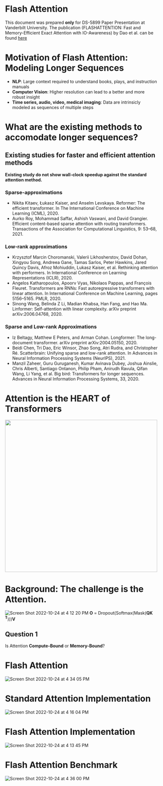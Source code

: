 # Flash Attention
This document was prepared **only** for DS-5899 Paper Presentation at Vanderbilt University.
The publication (FLASHATTENTION: Fast and Memory-Efficient Exact Attention with IO-Awareness) by Dao et al. can be found [here](https://arxiv.org/abs/2205.14135)
# Motivation of Flash Attention: Modeling Longer Sequences
* **NLP**: Large context required to understand books, plays, and instruction manuals
* **Computer Vision**: Higher resolution can lead to a better and more robust insight
* **Time series, audio, video, medical imaging**: Data are intrinsicly modeled as sequences of multiple steps

# What are the existing methods to accomodate longer sequences?
## Existing studies for faster and efficient attention methods
**Existing study do not show wall-clock speedup against the standard attention method.**
### Sparse-approximations
* Nikita Kitaev, Łukasz Kaiser, and Anselm Levskaya. Reformer: The efficient transformer. In The International Conference on Machine Learning (ICML), 2020.
* Aurko Roy, Mohammad Saffar, Ashish Vaswani, and David Grangier. Efficient content-based sparse attention with routing transformers. Transactions of the Association for Computational Linguistics, 9: 53–68, 2021.
### Low-rank approximations
* Krzysztof Marcin Choromanski, Valerii Likhosherstov, David Dohan, Xingyou Song, Andreea Gane, Tamas Sarlos, Peter Hawkins, Jared Quincy Davis, Afroz Mohiuddin, Lukasz Kaiser, et al. Rethinking attention with performers. In International Conference on Learning Representations (ICLR), 2020.
* Angelos Katharopoulos, Apoorv Vyas, Nikolaos Pappas, and François Fleuret. Transformers are RNNs: Fast autoregressive transformers with linear attention. In International Conference on Machine Learning, pages 5156–5165. PMLR, 2020.
* Sinong Wang, Belinda Z Li, Madian Khabsa, Han Fang, and Hao Ma. Linformer: Self-attention with linear complexity. arXiv preprint arXiv:2006.04768, 2020.
### Sparse and Low-rank Approximations
* Iz Beltagy, Matthew E Peters, and Arman Cohan. Longformer: The long-document transformer. arXiv preprint arXiv:2004.05150, 2020.
* Beidi Chen, Tri Dao, Eric Winsor, Zhao Song, Atri Rudra, and Christopher Ré. Scatterbrain: Unifying sparse and low-rank attention. In Advances in Neural Information Processing Systems (NeurIPS), 2021.
* Manzil Zaheer, Guru Guruganesh, Kumar Avinava Dubey, Joshua Ainslie, Chris Alberti, Santiago Ontanon, Philip Pham, Anirudh Ravula, Qifan Wang, Li Yang, et al. Big bird: Transformers for longer sequences. Advances in Neural Information Processing Systems, 33, 2020.

# Attention is the HEART of Transformers
<img src="https://user-images.githubusercontent.com/25111091/197630239-df4a88d6-7bd6-4d81-88cd-f3beae23fb9e.png" width="500">

# Background: The challenge is the Attention.
![Screen Shot 2022-10-24 at 4 12 20 PM](https://user-images.githubusercontent.com/25111091/197630379-74042ca2-a8f1-4c29-b029-c4e7019a79f7.png)
**O** = Dropout(Softmax(Mask(**QK** <sup>**T**</sup>)))**V**
## Question 1
Is Attention **Compute-Bound** or **Memory-Bound**?

# Flash Attention
![Screen Shot 2022-10-24 at 4 34 05 PM](https://user-images.githubusercontent.com/25111091/197633996-2a1553f9-3126-4158-a964-b90911b5c660.png)

# Standard Attention Implementation
![Screen Shot 2022-10-24 at 4 16 04 PM](https://user-images.githubusercontent.com/25111091/197633381-886b30ad-027d-4fde-8862-260fc79d477d.png)

# Flash Attention Implementation
![Screen Shot 2022-10-24 at 4 13 45 PM](https://user-images.githubusercontent.com/25111091/197630869-d6a48fba-d4f1-4027-ae48-7fc3a4a820ad.png)

# Flash Attention Benchmark
![Screen Shot 2022-10-24 at 4 36 00 PM](https://user-images.githubusercontent.com/25111091/197634326-b64e78b8-1879-4fbb-ae9b-895d01b4cb4c.png)
